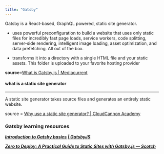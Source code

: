 ```yaml
---
title: "Gatsby"
---
```

Gatsby is a React-based, GraphQL powered, static site generator.

*  uses powerful preconfiguration to build a website that uses only static files for incredibly fast page loads, service workers, code splitting, server-side rendering, intelligent image loading, asset optimization, and data prefetching. All out of the box.

*  transforms it into a directory with a single HTML file and your static assets. This folder is uploaded to your favorite hosting provider

**source**=[What is Gatsby.js | Mediacurrent](https://www.mediacurrent.com/what-is-gatsby.js/)


#### what is a static site generator 
---

A static site generator takes source files and generates an entirely static website.

source = [Why use a static site generator? | CloudCannon Academy](https://learn.cloudcannon.com/jekyll/why-use-a-static-site-generator/)


### Gatsby learning resources 

__*[Introduction to Gatsby basics | GatsbyJS](https://www.gatsbyjs.org/tutorial/part-one/)*__

__*[Zero to Deploy: A Practical Guide to Static Sites with Gatsby.js ― Scotch](https://scotch.io/tutorials/zero-to-deploy-a-practical-guide-to-static-sites-with-gatsbyjs)*__




